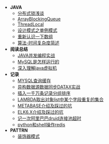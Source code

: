 - **JAVA**
    - [分布式锁浅谈](JAVA/DISTRIBUTEDLOCK.md)
    - [ArrayBlockingQueue](JAVA/ArrayBlockingQueue.md)
    - [ThreadLocal](JAVA/ThreadLocal.md)
    - [设计模式之单例模式](JAVA/singleton.md)
    - [重新认识一下数组](JAVA/Array.md)
    - [算法-时间复杂度简述](JAVA/AlgorithmicComplexity.md)
- **阅读总结**
    - [JAVA并发编程实战](READING/CONCURRENTPROGAMMING.md)
    - [MySQL是怎样运行的](READING/MYSQLPRINCIPLE.md)
    - [深入理解java虚拟机](READING/JAVAVIRTUALMACHINE.md)
- **记录**
    - [MYSQL查询缓存](RECORD/MYSQLCACHERECORD.md)
    - [异构数据源数据同步DATAX实战](RECORD/DATAXRECORD.md)
    - [插入一千万条记录分组排序](RECORD/DATAFORKJOIN.md)
    - [LAMBDA取出对象list中某个字段重复的集合](RECORD/FETCHDUPLICATESET-LAMBDA.md)
    - [METABASE介绍及踩过的坑](RECORD/METABASERECORD.md)
    - [ELK6.X介绍及踩过的坑](RECORD/ELKRECORD.md)
    - [记一次阿里巴巴druid连接池超时](RECORD/DRUIDTIMEOUTRECORD.md)
    - [python和shell操作redis](RECORD/PYTHONORSHELLCALLREDIS.md)
- **PATTRN**
    - [装饰器模式](PATTERN/Decorator.md)  